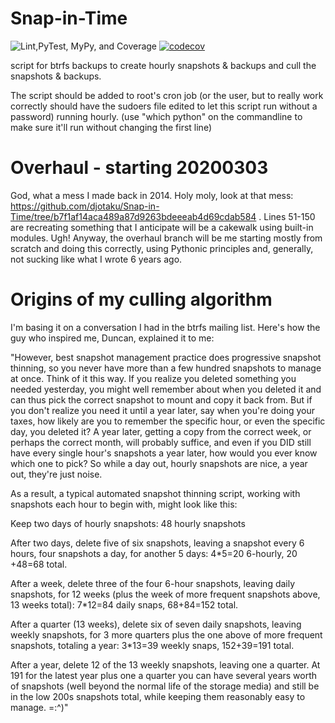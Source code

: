 Snap-in-Time
============

![Lint,PyTest, MyPy, and Coverage](https://github.com/djotaku/Snap-in-Time/workflows/Lint,PyTest,%20MyPy,%20and%20Coverage/badge.svg) [![codecov](https://codecov.io/gh/djotaku/Snap-in-Time/branch/master/graph/badge.svg)](https://codecov.io/gh/djotaku/Snap-in-Time)

script for btrfs backups to create hourly snapshots & backups and cull the snapshots & backups.

The script should be added to root's cron job (or the user, but to really work correctly should have the sudoers file edited to let this script run without a password) running hourly.
(use "which python" on the commandline to make sure it'll run without changing the first line)

# Overhaul - starting 20200303

God, what a mess I made back in 2014. Holy moly, look at that mess: https://github.com/djotaku/Snap-in-Time/tree/b7f1af14aca489a87d9263bdeeeab4d69cdab584 . Lines 51-150 are recreating something that I anticipate will be a cakewalk using built-in modules. Ugh! Anyway, the overhaul branch will be me starting mostly from scratch and doing this correctly, using Pythonic principles and, generally, not sucking like what I wrote 6 years ago.

# Origins of my culling algorithm

I'm basing it on a conversation I had in the btrfs mailing list. Here's how the guy who inspired me, Duncan, explained it to me:

"However, best snapshot management practice does progressive snapshot 
thinning, so you never have more than a few hundred snapshots to manage 
at once.  Think of it this way.  If you realize you deleted something you 
needed yesterday, you might well remember about when you deleted it and 
can thus pick the correct snapshot to mount and copy it back from.  But 
if you don't realize you need it until a year later, say when you're 
doing your taxes, how likely are you to remember the specific hour, or 
even the specific day, you deleted it?  A year later, getting a copy from 
the correct week, or perhaps the correct month, will probably suffice, 
and even if you DID still have every single hour's snapshots a year 
later, how would you ever know which one to pick?  So while a day out, 
hourly snapshots are nice, a year out, they're just noise.

As a result, a typical automated snapshot thinning script, working with 
snapshots each hour to begin with, might look like this:

Keep two days of hourly snapshots: 48 hourly snapshots

After two days, delete five of six snapshots, leaving a snapshot every 6 
hours, four snapshots a day, for another 5 days: 4*5=20 6-hourly, 20
+48=68 total.

After a week, delete three of the four 6-hour snapshots, leaving daily 
snapshots, for 12 weeks (plus the week of more frequent snapshots above, 
13 weeks total): 7*12=84 daily snaps, 68+84=152 total.

After a quarter (13 weeks), delete six of seven daily snapshots, leaving 
weekly snapshots, for 3 more quarters plus the one above of more frequent 
snapshots, totaling a year: 3*13=39 weekly snaps, 152+39=191 total.

After a year, delete 12 of the 13 weekly snapshots, leaving one a 
quarter.  At 191 for the latest year plus one a quarter you can have 
several years worth of snapshots (well beyond the normal life of the 
storage media) and still be in the low 200s snapshots total, while 
keeping them reasonably easy to manage. =:^)"
